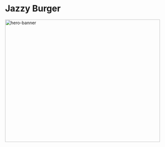 # Jazzy Burger

<img src="https://www.jazzysburger.com/static/media/banner1.2490a3c28c69999d5812.jpg"  alt="hero-banner" width="100%"  height="400px"/>